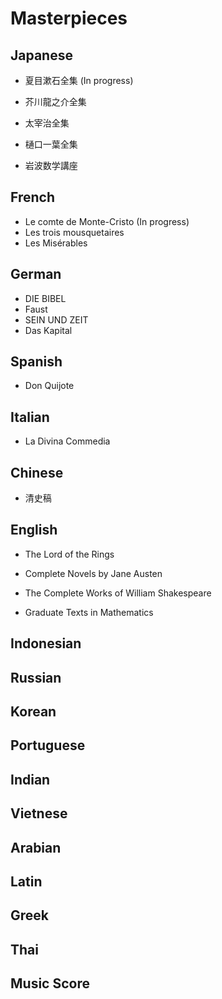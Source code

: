 # Masterpieces

## Japanese

- 夏目漱石全集 (In progress)
- 芥川龍之介全集
- 太宰治全集
- 樋口一葉全集

- 岩波数学講座

## French

- Le comte de Monte-Cristo (In progress)
- Les trois mousquetaires
- Les Misérables

## German

- DIE BIBEL
- Faust
- SEIN UND ZEIT
- Das Kapital

## Spanish

- Don Quijote

## Italian

- La Divina Commedia

## Chinese

- 清史稿

## English

- The Lord of the Rings
- Complete Novels by Jane Austen
- The Complete Works of William Shakespeare

- Graduate Texts in Mathematics

## Indonesian

## Russian

## Korean

## Portuguese

## Indian


## Vietnese

## Arabian

## Latin

## Greek

## Thai

## Music Score
